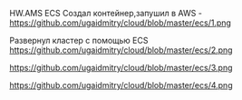 HW.AMS ECS
Создал контейнер,запушил в AWS - https://github.com/ugaidmitry/cloud/blob/master/ecs/1.png

Развернул кластер с помощью ECS
https://github.com/ugaidmitry/cloud/blob/master/ecs/2.png

https://github.com/ugaidmitry/cloud/blob/master/ecs/3.png

https://github.com/ugaidmitry/cloud/blob/master/ecs/4.png




